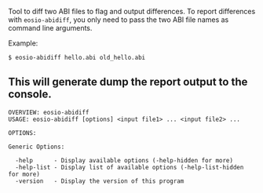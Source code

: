 Tool to diff two ABI files to flag and output differences.
To report differences with ```eosio-abidiff```, you only need to pass the two ABI file names as command line arguments.

Example:
```bash
$ eosio-abidiff hello.abi old_hello.abi
```

This will generate dump the report output to the console.
---
```
OVERVIEW: eosio-abidiff
USAGE: eosio-abidiff [options] <input file1> ... <input file2> ...

OPTIONS:

Generic Options:

  -help      - Display available options (-help-hidden for more)
  -help-list - Display list of available options (-help-list-hidden for more)
  -version   - Display the version of this program
```
